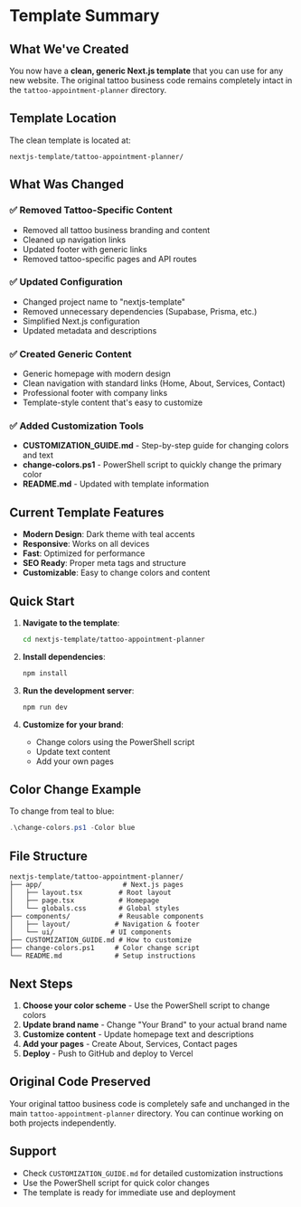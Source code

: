 # Template Summary

## What We've Created

You now have a **clean, generic Next.js template** that you can use for any new website. The original tattoo business code remains completely intact in the `tattoo-appointment-planner` directory.

## Template Location

The clean template is located at:
```
nextjs-template/tattoo-appointment-planner/
```

## What Was Changed

### ✅ Removed Tattoo-Specific Content
- Removed all tattoo business branding and content
- Cleaned up navigation links
- Updated footer with generic links
- Removed tattoo-specific pages and API routes

### ✅ Updated Configuration
- Changed project name to "nextjs-template"
- Removed unnecessary dependencies (Supabase, Prisma, etc.)
- Simplified Next.js configuration
- Updated metadata and descriptions

### ✅ Created Generic Content
- Generic homepage with modern design
- Clean navigation with standard links (Home, About, Services, Contact)
- Professional footer with company links
- Template-style content that's easy to customize

### ✅ Added Customization Tools
- **CUSTOMIZATION_GUIDE.md** - Step-by-step guide for changing colors and text
- **change-colors.ps1** - PowerShell script to quickly change the primary color
- **README.md** - Updated with template information

## Current Template Features

- **Modern Design**: Dark theme with teal accents
- **Responsive**: Works on all devices
- **Fast**: Optimized for performance
- **SEO Ready**: Proper meta tags and structure
- **Customizable**: Easy to change colors and content

## Quick Start

1. **Navigate to the template**:
   ```bash
   cd nextjs-template/tattoo-appointment-planner
   ```

2. **Install dependencies**:
   ```bash
   npm install
   ```

3. **Run the development server**:
   ```bash
   npm run dev
   ```

4. **Customize for your brand**:
   - Change colors using the PowerShell script
   - Update text content
   - Add your own pages

## Color Change Example

To change from teal to blue:
```powershell
.\change-colors.ps1 -Color blue
```

## File Structure

```
nextjs-template/tattoo-appointment-planner/
├── app/                    # Next.js pages
│   ├── layout.tsx         # Root layout
│   ├── page.tsx           # Homepage
│   └── globals.css        # Global styles
├── components/            # Reusable components
│   ├── layout/           # Navigation & footer
│   └── ui/              # UI components
├── CUSTOMIZATION_GUIDE.md # How to customize
├── change-colors.ps1     # Color change script
└── README.md             # Setup instructions
```

## Next Steps

1. **Choose your color scheme** - Use the PowerShell script to change colors
2. **Update brand name** - Change "Your Brand" to your actual brand name
3. **Customize content** - Update homepage text and descriptions
4. **Add your pages** - Create About, Services, Contact pages
5. **Deploy** - Push to GitHub and deploy to Vercel

## Original Code Preserved

Your original tattoo business code is completely safe and unchanged in the main `tattoo-appointment-planner` directory. You can continue working on both projects independently.

## Support

- Check `CUSTOMIZATION_GUIDE.md` for detailed customization instructions
- Use the PowerShell script for quick color changes
- The template is ready for immediate use and deployment 